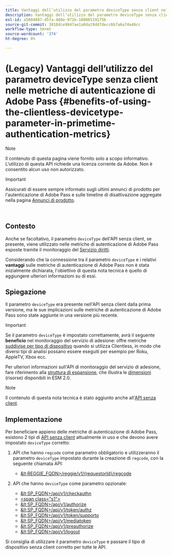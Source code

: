 ```yaml
---
title: Vantaggi dell’utilizzo del parametro deviceType senza client nelle metriche di autenticazione di Adobe Pass
description: Vantaggi dell’utilizzo del parametro deviceType senza client nelle metriche di autenticazione di Adobe Pass
exl-id: a5004887-d5fa-468e-971b-10806519175b
source-git-commit: 3818dce9847ae1a0da19dd7decc6b7a6a74a46cc
workflow-type: tm+mt
source-wordcount: '374'
ht-degree: 0%

---
```


# (Legacy) Vantaggi dell’utilizzo del parametro deviceType senza client nelle metriche di autenticazione di Adobe Pass {#benefits-of-using-the-clientless-devicetype-parameter-in-primetime-authentication-metrics}

>[!NOTE]
>
>Il contenuto di questa pagina viene fornito solo a scopo informativo. L’utilizzo di questa API richiede una licenza corrente da Adobe. Non è consentito alcun uso non autorizzato.

>[!IMPORTANT]
>
> Assicurati di essere sempre informato sugli ultimi annunci di prodotto per l&#39;autenticazione di Adobe Pass e sulle timeline di disattivazione aggregate nella pagina [Annunci di prodotto](/help/authentication/product-announcements.md).

</br>

## Contesto

Anche se facoltativo, il parametro `deviceType` dell&#39;API senza client, se presente, viene utilizzato nelle metriche di autenticazione di Adobe Pass esposte tramite il monitoraggio del [Servizio diritti](/help/authentication/integration-guide-programmers/features-premium/esm/entitlement-service-monitoring-overview.md).

Considerando che la connessione tra il parametro `deviceType` e i relativi **vantaggi** sulle metriche di autenticazione di Adobe Pass non è stata inizialmente dichiarata, l&#39;obiettivo di questa nota tecnica è quello di aggiungere ulteriori informazioni su di essi.

## Spiegazione

Il parametro `deviceType` era presente nell&#39;API senza client dalla prima versione, ma le sue implicazioni sulle metriche di autenticazione di Adobe Pass sono state aggiunte in una versione più recente.



>[!IMPORTANT]
>
>Se il parametro `deviceType` è impostato correttamente, avrà il seguente **beneficio** nel monitoraggio del servizio di adesione: offre metriche [suddivise per tipo di dispositivo](/help/authentication/integration-guide-programmers/features-premium/esm/entitlement-service-monitoring-overview.md#clientless_device_type) quando si utilizza Clientless, in modo che diversi tipi di analisi possano essere eseguiti per esempio per Roku, AppleTV, Xbox ecc.


Per ulteriori informazioni sull&#39;API di monitoraggio del servizio di adesione, fare riferimento alla [struttura di espansione,](/help/authentication/integration-guide-programmers/features-premium/esm/entitlement-service-monitoring-api.md#drill-down_tree) che illustra le [dimensioni](/help/authentication/integration-guide-programmers/features-premium/esm/entitlement-service-monitoring-overview.md#esm_dimensions) (risorse) disponibili in ESM 2.0.

>[!NOTE]
>
>Il contenuto di questa nota tecnica è stato aggiunto anche all&#39;[API senza client](#clientless_device_type).




## Implementazione

Per beneficiare appieno delle metriche di autenticazione di Adobe Pass, esistono 2 tipi di [API senza client](#web_srvs_summary) attualmente in uso e che devono avere impostato `deviceType` corretto:

1. API che hanno `regcode` come parametro obbligatorio e utilizzeranno il parametro `deviceType` impostato durante la creazione di `regcode`, con la seguente chiamata API:
   - [\&lt;REGGIE\_FQDN\>/reggie/v1/{requestorId}/regcode](#reg_serv)

1. API che hanno `deviceType` come parametro opzionale:
   - [\&lt;SP\_FQDN\>/api/v1/checkauthn](#check_authn_token)
   - [&lt;span class=&quot;s1&quot;>](#retrieve_authn_token)
   - [\&lt;SP\_FQDN\>/api/v1/authorize](#init_authz)
   - [\&lt;SP\_FQDN\>/api/v1/token/authz](#retrieve_authz_token)
   - [\&lt;SP\_FQDN\>/api/v1/token/supporto](#short_media)
   - [\&lt;SP\_FQDN\>/api/v1/mediatoken](#short_media)
   - [\&lt;SP\_FQDN\>/api/v1/preauthorize](#PreAuthZ_Resources)
   - [\&lt;SP\_FQDN\>/api/v1/logout](#init_logout)

Si consiglia di utilizzare il parametro `deviceType` e passare il tipo di dispositivo senza client corretto per tutte le API.
